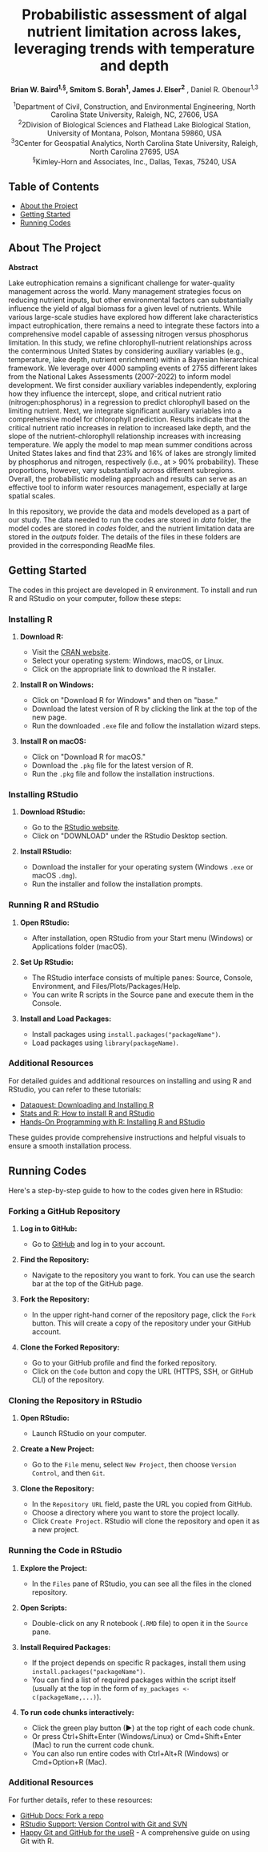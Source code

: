<h1 align="center">Probabilistic assessment of algal nutrient limitation across lakes, leveraging trends with temperature and depth</h1>

<p align="center">
  <strong>Brian  W. Baird<sup>1,§</sup>, Smitom S. Borah<sup>1</sup>, James J. Elser<sup>2</sup></strong> , Daniel R. Obenour<sup>1,3</sup></strong>
</p>

<p align="center">
  <sup>1</sup>Department of Civil, Construction, and Environmental Engineering, North Carolina State University, Raleigh, NC, 27606, USA<br>
  <sup>2</sup>2Division of Biological Sciences and Flathead Lake Biological Station, University of Montana, Polson, Montana 59860, USA <br>
  <sup>3</sup>3Center for Geospatial Analytics, North Carolina State University, Raleigh, North Carolina 27695, USA <br>
  <sup>§</sup>Kimley-Horn and Associates, Inc., Dallas, Texas, 75240, USA
</p>


## Table of Contents

- [About the Project](#about-the-project)
- [Getting Started](#getting-started)
- [Running Codes](#Running-Codes)

## About The Project

**Abstract**

Lake eutrophication remains a significant challenge for water-quality management across the world. Many management strategies focus on reducing nutrient inputs, but other environmental factors can substantially influence the yield of algal biomass for a given level of nutrients. While various large-scale studies have explored how different lake characteristics impact eutrophication, there remains a need to integrate these factors into a comprehensive model capable of assessing nitrogen versus phosphorus limitation. In this study, we refine chlorophyll-nutrient relationships across the conterminous United States by considering auxiliary variables (e.g., temperature, lake depth, nutrient enrichment) within a Bayesian hierarchical framework. We leverage over 4000 sampling events of 2755 different lakes from the National Lakes Assessments (2007-2022) to inform model development. We first consider auxiliary variables independently, exploring how they influence the intercept, slope, and critical nutrient ratio (nitrogen:phosphorus) in a regression to predict chlorophyll based on the limiting nutrient. Next, we integrate significant auxiliary variables into a comprehensive model for chlorophyll prediction. Results indicate that the critical nutrient ratio increases in relation to increased lake depth, and the slope of the nutrient-chlorophyll relationship increases with increasing temperature. We apply the model to map mean summer conditions across United States lakes and find that 23% and 16% of lakes are strongly limited by phosphorus and nitrogen, respectively (i.e., at > 90% probability). These proportions, however, vary substantially across different subregions. Overall, the probabilistic modeling approach and results can serve as an effective tool to inform water resources management, especially at large spatial scales.

In this repository, we provide the data and models developed as a part of our study. The data needed to run the codes are stored in *data* folder, the model codes are stored in *codes* folder, and the nutrient limitation data are stored in the *outputs* folder. The details of the files in these folders are provided in the corresponding ReadMe files.

## Getting Started

The codes in this project are developed in R environment. To install and run R and RStudio on your computer, follow these steps:

### Installing R

1. **Download R:**
   - Visit the [CRAN website](https://cran.r-project.org/).
   - Select your operating system: Windows, macOS, or Linux.
   - Click on the appropriate link to download the R installer.

2. **Install R on Windows:**
   - Click on "Download R for Windows" and then on "base."
   - Download the latest version of R by clicking the link at the top of the new page.
   - Run the downloaded `.exe` file and follow the installation wizard steps.

3. **Install R on macOS:**
   - Click on "Download R for macOS."
   - Download the `.pkg` file for the latest version of R.
   - Run the `.pkg` file and follow the installation instructions.

### Installing RStudio

1. **Download RStudio:**
   - Go to the [RStudio website](https://www.rstudio.com/products/rstudio/download/).
   - Click on "DOWNLOAD" under the RStudio Desktop section.

2. **Install RStudio:**
   - Download the installer for your operating system (Windows `.exe` or macOS `.dmg`).
   - Run the installer and follow the installation prompts.

### Running R and RStudio

1. **Open RStudio:**
   - After installation, open RStudio from your Start menu (Windows) or Applications folder (macOS).

2. **Set Up RStudio:**
   - The RStudio interface consists of multiple panes: Source, Console, Environment, and Files/Plots/Packages/Help.
   - You can write R scripts in the Source pane and execute them in the Console.

3. **Install and Load Packages:**
   - Install packages using `install.packages("packageName")`.
   - Load packages using `library(packageName)`.

### Additional Resources

For detailed guides and additional resources on installing and using R and RStudio, you can refer to these tutorials:

- [Dataquest: Downloading and Installing R](https://www.dataquest.io/blog/installing-r-on-your-computer/)
- [Stats and R: How to install R and RStudio](https://statsandr.com/blog/how-to-install-r-and-rstudio/)
- [Hands-On Programming with R: Installing R and RStudio](https://rstudio-education.github.io/hopr/a-intro.html)

These guides provide comprehensive instructions and helpful visuals to ensure a smooth installation process.

## Running Codes
Here's a step-by-step guide to how to the codes given here in RStudio:

### Forking a GitHub Repository

1. **Log in to GitHub:**
   - Go to [GitHub](https://github.com) and log in to your account.

2. **Find the Repository:**
   - Navigate to the repository you want to fork. You can use the search bar at the top of the GitHub page.

3. **Fork the Repository:**
   - In the upper right-hand corner of the repository page, click the `Fork` button. This will create a copy of the repository under your GitHub account.

4. **Clone the Forked Repository:**
   - Go to your GitHub profile and find the forked repository.
   - Click on the `Code` button and copy the URL (HTTPS, SSH, or GitHub CLI) of the repository.

### Cloning the Repository in RStudio

1. **Open RStudio:**
   - Launch RStudio on your computer.

2. **Create a New Project:**
   - Go to the `File` menu, select `New Project`, then choose `Version Control`, and then `Git`.

3. **Clone the Repository:**
   - In the `Repository URL` field, paste the URL you copied from GitHub.
   - Choose a directory where you want to store the project locally.
   - Click `Create Project`. RStudio will clone the repository and open it as a new project.

### Running the Code in RStudio

1. **Explore the Project:**
   - In the `Files` pane of RStudio, you can see all the files in the cloned repository.

2. **Open Scripts:**
   - Double-click on any R notebook (`.RMD` file) to open it in the `Source` pane.

3. **Install Required Packages:**
   - If the project depends on specific R packages, install them using `install.packages("packageName")`.
   - You can find a list of required packages within the script itself (usually at the top in the form of `my_packages <- c(packageName,...)`).

4. **To run code chunks interactively:**
   - Click the green play button (▶) at the top right of each code chunk.
   - Or press Ctrl+Shift+Enter (Windows/Linux) or Cmd+Shift+Enter (Mac) to run the current code chunk.
   - You can also run entire codes with Ctrl+Alt+R (Windows) or Cmd+Option+R (Mac).

### Additional Resources
For further details, refer to these resources:
- [GitHub Docs: Fork a repo](https://docs.github.com/en/get-started/quickstart/fork-a-repo)
- [RStudio Support: Version Control with Git and SVN](https://support.rstudio.com/hc/en-us/articles/200532077-Version-Control-with-Git-and-SVN)
- [Happy Git and GitHub for the useR](https://happygitwithr.com/) - A comprehensive guide on using Git with R.



